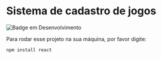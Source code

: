 <h1>Sistema de cadastro de jogos</h1>

![Badge em Desenvolvimento](http://img.shields.io/static/v1?label=STATUS&message=EM%20DESENVOLVIMENTO&color=GREEN&style=for-the-badge)


Para rodar esse projeto na sua máquina, por favor digite:
```
npm install react
```
